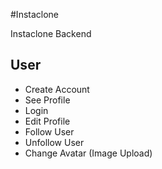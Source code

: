#Instaclone

Instaclone Backend

## User

- Create Account
- See Profile
- Login
- Edit Profile
- Follow User
- Unfollow User
- Change Avatar (Image Upload)